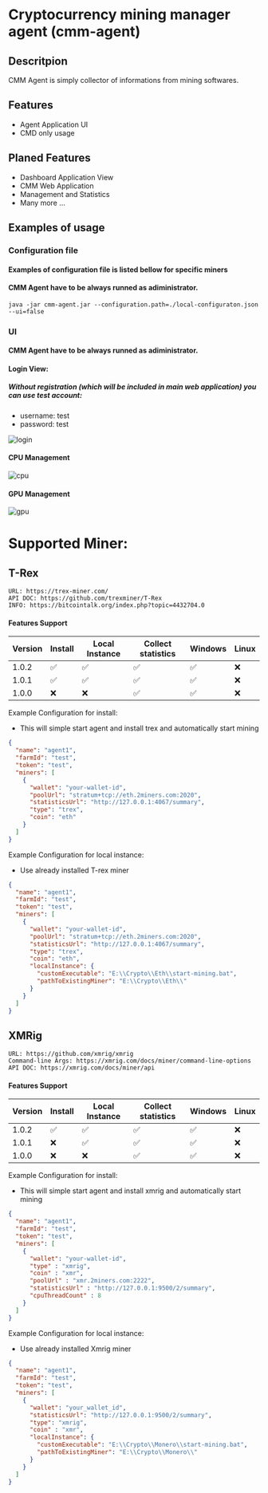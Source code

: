 # Cryptocurrency mining manager agent (cmm-agent)

## Descritpion
CMM Agent is simply collector of informations from mining softwares.

## Features
- Agent Application UI
- CMD only usage

## Planed Features
- Dashboard Application View
- CMM Web Application
- Management and Statistics
- Many more ...

## Examples of usage 

### Configuration file
#### Examples of configuration file is listed bellow for specific miners
#### CMM Agent have to be always runned as adiministrator.
```
java -jar cmm-agent.jar --configuration.path=./local-configuraton.json --ui=false 
```

### UI
#### CMM Agent have to be always runned as adiministrator.

#### Login View:
##### Without registration (which will be included in main web application) you can use test account:
 - username: test
 - password: test

![login](https://i.imgur.com/Mjt9axS.png)

#### CPU Management

![cpu](https://i.imgur.com/I7zsCr0.png)

#### GPU Management

![gpu](https://i.imgur.com/lurIDkO.png)

# Supported Miner:

## T-Rex
    URL: https://trex-miner.com/
    API DOC: https://github.com/trexminer/T-Rex
    INFO: https://bitcointalk.org/index.php?topic=4432704.0

#### Features Support

| Version | Install            | Local Instance     | Collect statistics | Windows            | Linux |
| ------- | -------------------| -------------------| -------------------| ------------------ | ----- |
| 1.0.2   | :white_check_mark: | :white_check_mark: | :white_check_mark: | :white_check_mark: | :x:   | 
| 1.0.1   | :white_check_mark: | :white_check_mark: | :white_check_mark: | :white_check_mark: | :x:   |  
| 1.0.0   | :x:                | :x:                | :white_check_mark: | :white_check_mark: | :x:   |
    
Example Configuration for install:
- This will simple start agent and install trex and automatically start mining

```json
{
  "name": "agent1",
  "farmId": "test",
  "token": "test",
  "miners": [
    {
      "wallet": "your-wallet-id",
      "poolUrl": "stratum+tcp://eth.2miners.com:2020",
      "statisticsUrl": "http://127.0.0.1:4067/summary",
      "type": "trex",
      "coin": "eth"
    }
  ]
}
```
Example Configuration for local instance:
- Use already installed T-rex miner

```json
{
  "name": "agent1",
  "farmId": "test",
  "token": "test",
  "miners": [
    {
      "wallet": "your-wallet-id",
      "poolUrl": "stratum+tcp://eth.2miners.com:2020",
      "statisticsUrl": "http://127.0.0.1:4067/summary",
      "type": "trex",
      "coin": "eth",
      "localInstance": {
        "customExecutable": "E:\\Crypto\\Eth\\start-mining.bat",
        "pathToExistingMiner": "E:\\Crypto\\Eth\\"
      }
    }
  ]
}
```

## XMRig
    URL: https://github.com/xmrig/xmrig
    Command-line Args: https://xmrig.com/docs/miner/command-line-options
    API DOC: https://xmrig.com/docs/miner/api

 #### Features Support

| Version | Install            | Local Instance     | Collect statistics | Windows            | Linux |
| ------- | -------------------| -------------------| -------------------| ------------------ | ----- |
| 1.0.2   | :white_check_mark: | :white_check_mark: | :white_check_mark: | :white_check_mark: | :x:   |
| 1.0.1   | :x:                | :white_check_mark: | :white_check_mark: | :white_check_mark: | :x:   |  
| 1.0.0   | :x:                | :x:                | :white_check_mark: | :white_check_mark: | :x:   |

Example Configuration for install:
- This will simple start agent and install xmrig and automatically start mining

```json
{
  "name": "agent1",
  "farmId": "test",
  "token": "test",
  "miners": [
    {
      "wallet": "your-wallet-id",
      "type" : "xmrig",
      "coin" : "xmr",
      "poolUrl" : "xmr.2miners.com:2222",
      "statisticsUrl" : "http://127.0.0.1:9500/2/summary",
      "cpuThreadCount" : 8
    }
  ]
}
```

Example Configuration for local instance:
- Use already installed Xmrig miner

```json
{
  "name": "agent1",
  "farmId": "test",
  "token": "test",
  "miners": [
    {
      "wallet": "your_wallet_id",
      "statisticsUrl": "http://127.0.0.1:9500/2/summary",
      "type": "xmrig",
      "coin" : "xmr",
      "localInstance": {
        "customExecutable": "E:\\Crypto\\Monero\\start-mining.bat",
        "pathToExistingMiner": "E:\\Crypto\\Monero\\"
      }
    }
  ]
}
```

